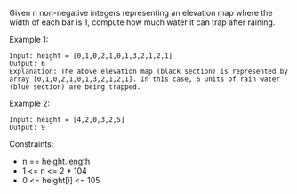 Given n non-negative integers representing an elevation map where the width of each bar is 1, compute how much water it can trap after raining.

 

Example 1:

```
Input: height = [0,1,0,2,1,0,1,3,2,1,2,1]
Output: 6
Explanation: The above elevation map (black section) is represented by array [0,1,0,2,1,0,1,3,2,1,2,1]. In this case, 6 units of rain water (blue section) are being trapped.
```

Example 2:

```
Input: height = [4,2,0,3,2,5]
Output: 9
``` 

Constraints:

 - n == height.length
 - 1 <= n <= 2 * 104
 - 0 <= height[i] <= 105

